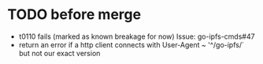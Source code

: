 # TODO before merge

- t0110 fails (marked as known breakage for now) Issue: go-ipfs-cmds#47
- return an error if a http client connects with User-Agent ~ '^/go-ipfs/` but not our exact version
